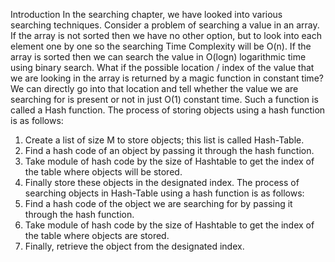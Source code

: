 Introduction
In the searching chapter, we have looked into various searching techniques. Consider a problem of searching a value in
an array. If the array is not sorted then we have no other option, but to look into each element one by one so the
searching Time Complexity will be O(n). If the array is sorted then we can search the value in O(logn) logarithmic
time using binary search.
What if the possible location / index of the value that we are looking in the array is returned by a magic function in
constant time? We can directly go into that location and tell whether the value we are searching for is present or not in
just O(1) constant time. Such a function is called a Hash function.
The process of storing objects using a hash function is as follows:
1. Create a list of size M to store objects; this list is called Hash-Table.
2. Find a hash code of an object by passing it through the hash function.
3. Take module of hash code by the size of Hashtable to get the index of the table where objects will be stored.
4. Finally store these objects in the designated index.
The process of searching objects in Hash-Table using a hash function is as follows:
1. Find a hash code of the object we are searching for by passing it through the hash function.
2. Take module of hash code by the size of Hashtable to get the index of the table where objects are stored.
3. Finally, retrieve the object from the designated index.